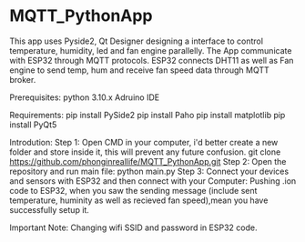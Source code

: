 # MQTT_PythonApp
This app uses Pyside2, Qt Designer designing a interface to control temperature, humidity, led and fan engine parallelly. The App communicate with ESP32 through MQTT protocols.
ESP32 connects DHT11 as well as Fan engine to send temp, hum and receive fan speed data through MQTT broker.

Prerequisites: 
  python 3.10.x
  Adruino IDE

Requirements:
  pip install PySide2
  pip install Paho
  pip install matplotlib
  pip install PyQt5

Introdution:
  Step 1: Open CMD in your computer, i'd better create a new folder and store inside it, this will prevent any future confusion.
        git clone https://github.com/phonginreallife/MQTT_PythonApp.git
  Step 2: Open the repository and run main file:
        python main.py
  Step 3: Connect your devices and sensors with ESP32 and then connect with your Computer:
        Pushing .ion code to ESP32, when you saw the sending message (include sent temperature, huminity as well as recieved fan speed),mean you have successfully setup it.

Important Note: Changing wifi SSID and password in ESP32 code. 
